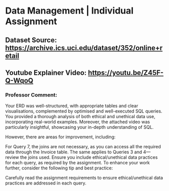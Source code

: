 # Data Management | Individual Assignment
## Dataset Source: https://archive.ics.uci.edu/dataset/352/online+retail
## Youtube Explainer Video: https://youtu.be/Z45F-Q-WqoQ
### Professor Comment: 
Your ERD was well-structured, with appropriate tables and clear visualisations, complemented by optimised and well-executed SQL queries. You provided a thorough analysis of both ethical and unethical data use, incorporating real-world examples. Moreover, the attached video was particularly insightful, showcasing your in-depth understanding of SQL.

However, there are areas for improvement, including:

For Query 7, the joins are not necessary, as you can access all the required data through the Invoice table.
The same applies to Queries 3 and 4—review the joins used.
Ensure you include ethical/unethical data practices for each query, as required by the assignment.
To enhance your work further, consider the following tip and best practice:

Carefully read the assignment requirements to ensure ethical/unethical data practices are addressed in each query.
